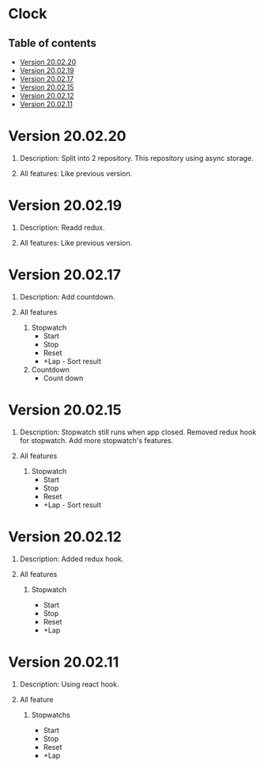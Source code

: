 # Clock

## Table of contents

- [Version 20.02.20](#version-200220)
- [Version 20.02.19](#version-200219)
- [Version 20.02.17](#version-200217)
- [Version 20.02.15](#version-200215)
- [Version 20.02.12](#version-200212)
- [Version 20.02.11](#version-200211)

# Version 20.02.20

1. Description: Split into 2 repository. This repository using async storage.

1. All features: Like previous version.

# Version 20.02.19

1. Description: Readd redux.

1. All features: Like previous version.

# Version 20.02.17

1. Description: Add countdown.

1. All features

   1. Stopwatch
      - Start
      - Stop
      - Reset
      - +Lap
			- Sort result
   1. Countdown
	    - Count down

# Version 20.02.15

1. Description: Stopwatch still runs when app closed. Removed redux hook for stopwatch. Add more stopwatch's features.

1. All features

   1. Stopwatch
      - Start
      - Stop
      - Reset
      - +Lap - Sort result

# Version 20.02.12

1. Description: Added redux hook.

1. All features

   1. Stopwatch

      - Start
      - Stop
      - Reset
      - +Lap

# Version 20.02.11

1. Description: Using react hook.

1. All feature

   1. Stopwatchs

      - Start
      - Stop
      - Reset
      - +Lap

